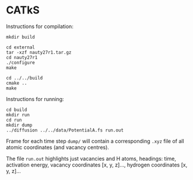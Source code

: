 # CATkS

Instructions for compilation:
```
mkdir build

cd external
tar -xzf nauty27r1.tar.gz
cd nauty27r1
./configure
make

cd ../../build
cmake ..
make
```


Instructions for running:
```
cd build
mkdir run
cd run
mkdir dump
../diffusion ../../data/PotentialA.fs run.out
```

Frame for each time step `dump/` will contain a corresponding `.xyz` file of all atomic coordinates (and vacancy centres).

The file `run.out` highlights just vacancies and H atoms, headings: time, activation energy, vacancy coordinates [x, y, z]..., hydrogen coordinates [x, y, z]...
